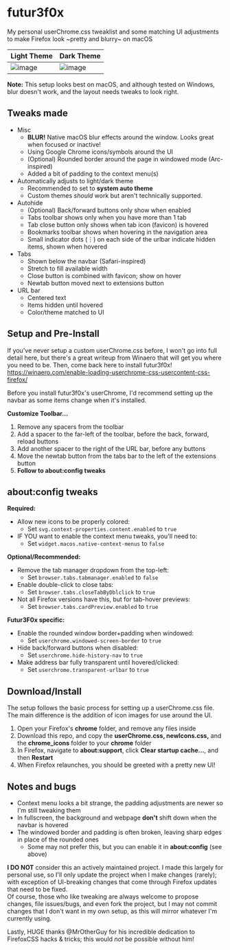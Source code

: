 
# futur3f0x
My personal userChrome.css tweaklist and some matching UI adjustments to make Firefox look ~pretty and blurry\~ on macOS  

|Light Theme|Dark Theme|
|---|---|
|![image](https://github.com/Futur3Sn0w/futur3f0x/assets/18166632/25ce25ce-a230-49cc-a131-030c796db69c)|![image](https://github.com/Futur3Sn0w/futur3f0x/assets/18166632/ebbb82a3-cfe5-4bd0-bced-5f7bab827d8e)|

**Note:** This setup looks best on macOS, and although tested on Windows, blur doesn't work, and the layout needs tweaks to look right.

## Tweaks made
- Misc
 	- **BLUR!** Native macOS blur effects around the window. Looks great when focused or inactive!
	- Using Google Chrome icons/symbols around the UI
	- (Optional) Rounded border around the page in windowed mode (Arc-inspired)
	- Added a bit of padding to the context menu(s)
- Automatically adjusts to light/dark theme
	- Recommended to set to **system auto theme**
	- Custom themes *should* work but aren't technically supported.
- Autohide
	- (Optional) Back/forward buttons only show when enabled
	- Tabs toolbar shows only when you have more than 1 tab
	- Tab close button only shows when tab icon (favicon) is hovered
	- Bookmarks toolbar shows when hovering in the navigation area
	- Small indicator dots (⋮) on each side of the urlbar indicate hidden items, shown when hovered
- Tabs
	- Shown below the navbar (Safari-inspired)
	- Stretch to fill available width
	- Close button is combined with favicon; show on hover
	- Newtab button moved next to extensions button
- URL bar
	- Centered text 
	- Items hidden until hovered
	- Color/theme matched to UI

## Setup and Pre-Install
If you've never setup a custom userChrome.css before, I won't go into full detail here, but there's a great writeup from Winaero that will get you where you need to be. Then, come back here to install futur3f0x!  
https://winaero.com/enable-loading-userchrome-css-usercontent-css-firefox/
  
Before you install futur3f0x's userChrome, I'd recommend setting up the navbar as some items change when it's installed.  
  
**Customize Toolbar...**
1. Remove any spacers from the toolbar
2. Add a spacer to the far-left of the toolbar, before the back, forward, reload buttons
3. Add another spacer to the right of the URL bar, before any buttons
4. Move the newtab button from the tabs bar to the left of the extensions button
5. **Follow to about:config tweaks**

## about:config tweaks
**Required:**
- Allow new icons to be properly colored:
	- Set `svg.context-properties.content.enabled` to `true`
- IF YOU want to enable the context menu tweaks, you'll need to:
	- Set `widget.macos.native-context-menus` to `false`

**Optional/Recommended:**
- Remove the tab manager dropdown from the top-left:
	- Set `browser.tabs.tabmanager.enabled` to `false`
- Enable double-click to close tabs:
	- Set `browser.tabs.closeTabByDblclick` to `true`
- Not all Firefox versions have this, but for tab-hover previews:
	- Set `browser.tabs.cardPreview.enabled` to `true`
 
**Futur3F0x specific:**
- Enable the rounded window border+padding when windowed:
	- Set `userchrome.windowed-screen-border` to `true`
- Hide back/forward buttons when disabled:
	- Set `userchrome.hide-history-nav` to `true`
- Make address bar fully transparent until hovered/clicked:
	- Set `userchrome.transparent-urlbar` to `true`  

## Download/Install
The setup follows the basic process for setting up a userChrome.css file. The main difference is the addition of icon images for use around the UI.
1. Open your Firefox's **chrome** folder, and remove any files inside
2. Download this repo, and copy the **userChrome.css, newIcons.css,** and the  **chrome_icons** folder to your **chrome** folder
3. In Firefox, navigate to **about:support**, click **Clear startup cache...**, and then **Restart**
4. When Firefox relaunches, you should be greeted with a pretty new UI!

## Notes and bugs
- Context menu looks a bit strange, the padding adjustments are newer so I'm still tweaking them
- In fullscreen, the background and webpage **don't** shift down when the navbar is hovered
- The windowed border and padding is often broken, leaving sharp edges in place of the rounded ones
	- Some may not prefer this, but you can enable it in **about:config** (see above)

**I DO NOT** consider this an actively maintained project. I made this largely for personal use, so I'll only update the project when I make changes (rarely); with exception of UI-breaking changes that come through Firefox updates that need to be fixed.  
Of course, those who like tweaking are always welcome to propose changes, file issues/bugs, and even fork the project, but I may not commit changes that I don't want in my own setup, as this will mirror whatever I'm currently using.

Lastly, HUGE thanks @MrOtherGuy for his incredible dedication to FirefoxCSS hacks & tricks; this would *not* be possible without him!
